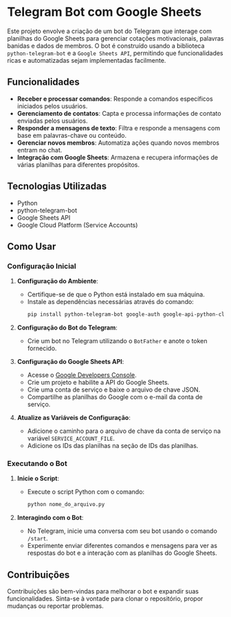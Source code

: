 # Telegram Bot com Google Sheets

Este projeto envolve a criação de um bot do Telegram que interage com planilhas do Google Sheets para gerenciar cotações motivacionais, palavras banidas e dados de membros. O bot é construído usando a biblioteca `python-telegram-bot` e a `Google Sheets API`, permitindo que funcionalidades ricas e automatizadas sejam implementadas facilmente.

## Funcionalidades

- **Receber e processar comandos**: Responde a comandos específicos iniciados pelos usuários.
- **Gerenciamento de contatos**: Capta e processa informações de contato enviadas pelos usuários.
- **Responder a mensagens de texto**: Filtra e responde a mensagens com base em palavras-chave ou conteúdo.
- **Gerenciar novos membros**: Automatiza ações quando novos membros entram no chat.
- **Integração com Google Sheets**: Armazena e recupera informações de várias planilhas para diferentes propósitos.

## Tecnologias Utilizadas

- Python
- python-telegram-bot
- Google Sheets API
- Google Cloud Platform (Service Accounts)

## Como Usar

### Configuração Inicial

1. **Configuração do Ambiente**:
   - Certifique-se de que o Python está instalado em sua máquina.
   - Instale as dependências necessárias através do comando:
     ```bash
     pip install python-telegram-bot google-auth google-api-python-client
     ```

2. **Configuração do Bot do Telegram**:
   - Crie um bot no Telegram utilizando o `BotFather` e anote o token fornecido.

3. **Configuração do Google Sheets API**:
   - Acesse o [Google Developers Console](https://console.developers.google.com/).
   - Crie um projeto e habilite a API do Google Sheets.
   - Crie uma conta de serviço e baixe o arquivo de chave JSON.
   - Compartilhe as planilhas do Google com o e-mail da conta de serviço.

4. **Atualize as Variáveis de Configuração**:
   - Adicione o caminho para o arquivo de chave da conta de serviço na variável `SERVICE_ACCOUNT_FILE`.
   - Adicione os IDs das planilhas na seção de IDs das planilhas.

### Executando o Bot

1. **Inicie o Script**:
   - Execute o script Python com o comando:
     ```bash
     python nome_do_arquivo.py
     ```

2. **Interagindo com o Bot**:
   - No Telegram, inicie uma conversa com seu bot usando o comando `/start`.
   - Experimente enviar diferentes comandos e mensagens para ver as respostas do bot e a interação com as planilhas do Google Sheets.

## Contribuições

Contribuições são bem-vindas para melhorar o bot e expandir suas funcionalidades. Sinta-se à vontade para clonar o repositório, propor mudanças ou reportar problemas.

